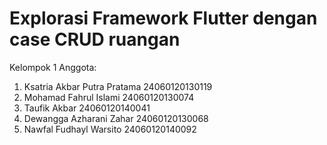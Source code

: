 # Explorasi Framework Flutter dengan case CRUD ruangan

Kelompok 1
Anggota:
1. Ksatria Akbar Putra Pratama	24060120130119
2. Mohamad Fahrul Islami		24060120130074
3. Taufik Akbar			24060120140041
4. Dewangga Azharani Zahar	24060120130068
5. Nawfal Fudhayl Warsito		24060120140092
